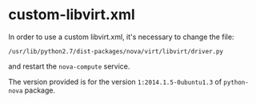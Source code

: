 # custom-libvirt.xml

In order to use a custom libvirt.xml, it's necessary to change the file:

`/usr/lib/python2.7/dist-packages/nova/virt/libvirt/driver.py`

and restart the `nova-compute` service.

The version provided is for the version `1:2014.1.5-0ubuntu1.3` of `python-nova` package.

